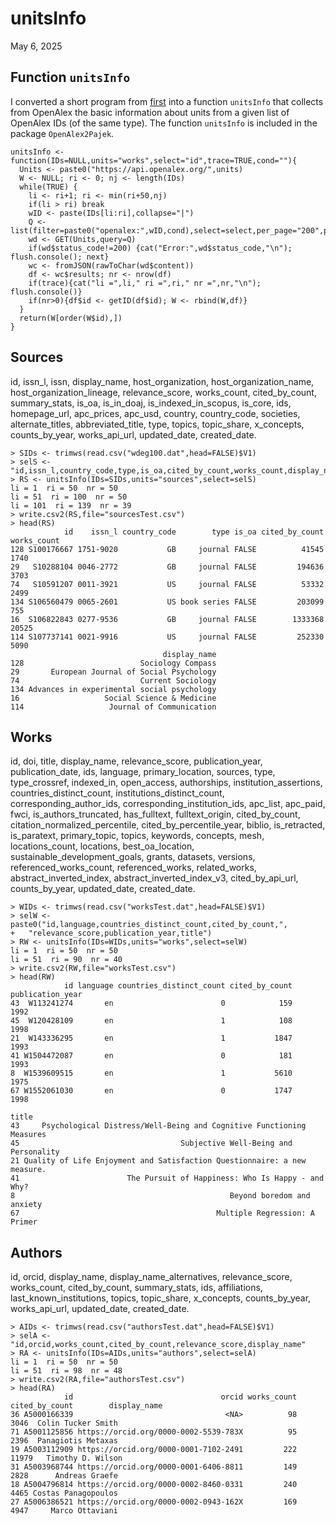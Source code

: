# unitsInfo

May 6, 2025

## Function `unitsInfo`

I converted a short program from [first](first.md) into a function `unitsInfo` that collects from OpenAlex the basic information about units from a given list of OpenAlex IDs (of the same type). The function `unitsInfo` is included in the package `OpenAlex2Pajek`.

```
unitsInfo <- function(IDs=NULL,units="works",select="id",trace=TRUE,cond=""){
  Units <- paste0("https://api.openalex.org/",units) 
  W <- NULL; ri <- 0; nj <- length(IDs)
  while(TRUE) {
    li <- ri+1; ri <- min(ri+50,nj)
    if(li > ri) break
    wID <- paste(IDs[li:ri],collapse="|")
    Q <- list(filter=paste0("openalex:",wID,cond),select=select,per_page="200",page="1")
    wd <- GET(Units,query=Q)
    if(wd$status_code!=200) {cat("Error:",wd$status_code,"\n"); flush.console(); next}
    wc <- fromJSON(rawToChar(wd$content))
    df <- wc$results; nr <- nrow(df)
    if(trace){cat("li =",li," ri =",ri," nr =",nr,"\n"); flush.console()}
    if(nr>0){df$id <- getID(df$id); W <- rbind(W,df)}
  }
  return(W[order(W$id),])
}
```
## Sources

id, issn_l, issn, display_name, host_organization, host_organization_name, host_organization_lineage, relevance_score, works_count, cited_by_count, summary_stats, is_oa, is_in_doaj, is_indexed_in_scopus, is_core, ids, homepage_url, apc_prices, apc_usd, country, country_code, societies, alternate_titles, abbreviated_title, type, topics, topic_share, x_concepts, counts_by_year, works_api_url, updated_date, created_date.

```
> SIDs <- trimws(read.csv("wdeg100.dat",head=FALSE)$V1)
> selS <- "id,issn_l,country_code,type,is_oa,cited_by_count,works_count,display_name"
> RS <- unitsInfo(IDs=SIDs,units="sources",select=selS)
li = 1  ri = 50  nr = 50 
li = 51  ri = 100  nr = 50 
li = 101  ri = 139  nr = 39 
> write.csv2(RS,file="sourcesTest.csv")
> head(RS)
            id    issn_l country_code        type is_oa cited_by_count works_count
128 S100176667 1751-9020           GB     journal FALSE          41545        1740
29   S10288104 0046-2772           GB     journal FALSE         194636        3703
74   S10591207 0011-3921           US     journal FALSE          53332        2499
134 S106560479 0065-2601           US book series FALSE         203099         755
16  S106822843 0277-9536           GB     journal FALSE        1333368       20525
114 S107737141 0021-9916           US     journal FALSE         252330        5090
                                  display_name
128                          Sociology Compass
29       European Journal of Social Psychology
74                           Current Sociology
134 Advances in experimental social psychology
16                   Social Science & Medicine
114                   Journal of Communication
```
## Works

id, doi, title, display_name, relevance_score, publication_year, publication_date, ids, language, primary_location, sources, type, type_crossref, indexed_in, open_access, authorships, institution_assertions, countries_distinct_count, institutions_distinct_count, corresponding_author_ids, corresponding_institution_ids, apc_list, apc_paid, fwci, is_authors_truncated, has_fulltext, fulltext_origin, cited_by_count, citation_normalized_percentile, cited_by_percentile_year, biblio, is_retracted, is_paratext, primary_topic, topics, keywords, concepts, mesh, locations_count, locations, best_oa_location, sustainable_development_goals, grants, datasets, versions, referenced_works_count, referenced_works, related_works, abstract_inverted_index, abstract_inverted_index_v3, cited_by_api_url, counts_by_year, updated_date, created_date.

```
> WIDs <- trimws(read.csv("worksTest.dat",head=FALSE)$V1)
> selW <- paste0("id,language,countries_distinct_count,cited_by_count,",
+   "relevance_score,publication_year,title")
> RW <- unitsInfo(IDs=WIDs,units="works",select=selW)
li = 1  ri = 50  nr = 50 
li = 51  ri = 90  nr = 40 
> write.csv2(RW,file="worksTest.csv")
> head(RW)
            id language countries_distinct_count cited_by_count publication_year
43  W113241274       en                        0            159             1992
45  W120428109       en                        1            108             1998
21  W143336295       en                        1           1847             1993
41 W1504472087       en                        0            181             1993
8  W1539609515       en                        1           5610             1975
67 W1552061030       en                        0           1747             1998
                                                                      title
43     Psychological Distress/Well-Being and Cognitive Functioning Measures
45                                    Subjective Well-Being and Personality
21 Quality of Life Enjoyment and Satisfaction Questionnaire: a new measure.
41                        The Pursuit of Happiness: Who Is Happy - and Why?
8                                                Beyond boredom and anxiety
67                                            Multiple Regression: A Primer
```

## Authors

id, orcid, display_name, display_name_alternatives, relevance_score, works_count, cited_by_count, summary_stats, ids, affiliations, last_known_institutions, topics, topic_share, x_concepts, counts_by_year, works_api_url, updated_date, created_date.

```
> AIDs <- trimws(read.csv("authorsTest.dat",head=FALSE)$V1)
> selA <- "id,orcid,works_count,cited_by_count,relevance_score,display_name"
> RA <- unitsInfo(IDs=AIDs,units="authors",select=selA)
li = 1  ri = 50  nr = 50 
li = 51  ri = 98  nr = 48 
> write.csv2(RA,file="authorsTest.csv")
> head(RA)
            id                                 orcid works_count cited_by_count        display_name
36 A5000166339                                  <NA>          98           3046  Colin Tucker Smith
71 A5001125856 https://orcid.org/0000-0002-5539-783X          95           2396  Panagiotis Metaxas
19 A5003112909 https://orcid.org/0000-0001-7102-2491         222          11979   Timothy D. Wilson
31 A5003968744 https://orcid.org/0000-0001-6406-8811         149           2828      Andreas Graefe
18 A5004796814 https://orcid.org/0000-0002-8460-0331         240           4465 Costas Panagopoulos
27 A5006386521 https://orcid.org/0000-0002-0943-162X         169           4947     Marco Ottaviani
```

